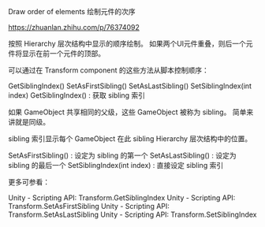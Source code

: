 Draw order of elements 绘制元件的次序 

https://zhuanlan.zhihu.com/p/76374092

按照 Hierarchy 层次结构中显示的顺序绘制。
如果两个UI元件重叠，则后一个元件将显示在前一个元件的顶部。

可以通过在 Transform component 的这些方法从脚本控制顺序：

GetSiblingIndex()
SetAsFirstSibling()
SetAsLastSibling()
SetSiblingIndex(int index)
GetSiblingIndex() : 获取 sibling 索引

如果 GameObject 共享相同的父级，这些 GameObject 被称为 sibling。
简单来讲就是同级。

sibling 索引显示每个 GameObject 在此 sibling Hierarchy 层次结构中的位置。

SetAsFirstSibling() : 设定为 sibling 的第一个
SetAsLastSibling() : 设定为 sibling 的最后一个
SetSiblingIndex(int index) : 直接设定 sibling 索引

更多可参看：

Unity - Scripting API: Transform.GetSiblingIndex
Unity - Scripting API: Transform.SetAsFirstSibling
Unity - Scripting API: Transform.SetAsLastSibling
Unity - Scripting API: Transform.SetSiblingIndex
